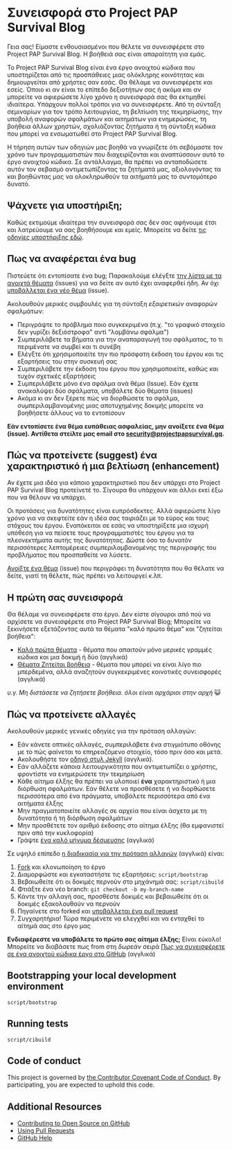 # Συνεισφορά στο Project PAP Survival Blog

Γεια σας! Είμαστε ενθουσιασμένοι που θέλετε να συνεισφέρετε στο Project PAP Survival Blog. Η βοήθειά σας είναι απαραίτητη για εμάς.

Το Project PAP Survival Blog είναι ένα έργο ανοιχτού κώδικα που υποστηρίζεται από τις προσπάθειες μιας ολόκληρης κοινότητας και δημιουργείται από χρήστες σαν εσάς. Θα θέλαμε να συνεισφέρετε και εσείς. Όποιο κι αν είναι το επίπεδο δεξιοτήτων σας ή ακόμα και αν μπορείτε να αφιερώσετε λίγο χρόνο η συνεισφορά σας θα εκτιμηθεί ιδιαίτερα. Υπάρχουν πολλοί τρόποι για να συνεισφέρετε. Από τη σύνταξη σεμιναρίων για τον τρόπο λειτουργίας, τη βελτίωση της τεκμηρίωσης, την υποβολή αναφορών σφαλμάτων και αιτημάτων για ενημερώσεις, τη βοήθεια άλλων χρηστών, σχολιάζοντας ζητήματα ή τη σύνταξη κώδικα που μπορεί να ενσωματωθεί στο Project PAP Survival Blog.

Η τήρηση αυτών των οδηγιών μας βοηθά να γνωρίζετε ότι σεβόμαστε τον χρόνο των προγραμματιστών που διαχειρίζονται και αναπτύσσουν αυτό το έργο ανοιχτού κώδικα. Σε αντάλλαγμα, θα πρέπει να ανταποδώσετε αυτόν τον σεβασμό αντιμετωπίζοντας τα ζητήματά μας, αξιολογόντας τα και βοηθώντας μας να ολοκληρωθούν τα αιτήματά μας το συντομότερο δυνατό.


## Ψάχνετε για υποστήριξη;

Καθώς εκτιμούμε ιδιαίτερα την συνεισφορά σας δεν σας αφήνουμε έτσι και λατρεύουμε να σας βοηθήσουμε και εμείς. Μπορείτε να δείτε [τις οδηγίες υποστήριξης εδώ](SUPPORT.md).

## Πως να αναφέρεται ένα bug

Πιστεύετε ότι εντοπίσατε ένα bug; Παρακαλούμε ελέγξτε [την λίστα με τα ανοιχτά θέματα](https://github.com/kostaspapoutsisweb/projectpapsurvivalblog/issues) (issues) για να δείτε αν αυτό έχει αναφερθεί ήδη. Αν όχι [υποβάλλεται ένα νέο θέμα](https://github.com/kostaspapoutsisweb/projectpapsurvivalblog/issues/new) (issue).

Ακολουθούν μερικές συμβουλές για τη σύνταξη *εξαιρετικών* αναφορών σφαλμάτων:

* Περιγράψτε το πρόβλημα ποιο συγκεκριμένα (π.χ. "το γραφικό στοιχείο δεν γυρίζει δεξιόστροφα" αντί "λαμβάνω σφάλμα")
* Συμπεριλάβετε τα βήματα για την αναπαραγωγή του σφάλματος, το τι περιμένατε να συμβεί και τι συνέβη
* Ελέγξτε ότι χρησιμοποιείτε την πιο πρόσφατη έκδοση του έργου και τις εξαρτήσεις του στην συσκευή σας
* Συμπεριλάβετε την έκδοση του έργου που χρησιμοποιείτε, καθώς και τυχόν σχετικές εξαρτήσεις
* Συμπεριλάβετε μόνο ένα σφάλμα ανά θέμα (Issue). Εάν έχετε ανακαλύψει δύο σφάλματα, υποβάλετε δύο θέματα (issues)
* Ακόμα κι αν δεν ξέρετε πώς να διορθώσετε το σφάλμα, συμπεριλαμβανομένης μιας αποτυχημένης δοκιμής μπορείτε να βοηθήσετε άλλους να το εντοπίσουν

**Εάν εντοπίσετε ένα θέμα ευπάθειας ασφαλείας, μην ανοίξετε ένα θέμα (issue). Αντίθετα στείλτε μας email στο security@projectpapsurvival.gq.**

## Πώς να προτείνετε (suggest) ένα χαρακτηριστικό ή μια βελτίωση (enhancement)

Αν έχετε μια ιδέα για κάποιο χαρακτηριστικό που δεν υπάρχει στο Project PAP Survival Blog προτείνετέ το. Σίγουρα θα υπάρχουν και άλλοι εκεί έξω που να θέλουν να υπάρχει.

Οι προτάσεις για δυνατότητες είναι ευπρόσδεκτες. Αλλά αφιερώστε λίγο χρόνο για να σκεφτείτε εάν η ιδέα σας ταιριάζει με το εύρος και τους στόχους του έργου. Εναπόκειται σε εσάς να υποστηρίξετε μια ισχυρή υπόθεση για να πείσετε τους προγραμματιστές του έργου για τα πλεονεκτήματα αυτής της δυνατότητας. Δώστε όσο το δυνατόν περισσότερες λεπτομέρειες συμπεριλαμβανομένης της περιγραφής του προβλήματος που προσπαθείτε να λύσετε.

[Ανοίξτε ένα θέμα](https://github.com/kostaspapoutsisweb/projectpapsurvivalblog/issues/new) (issue) που περιγράφει τη δυνατότητα που θα θέλατε να δείτε, γιατί τη θέλετε, πώς πρέπει να λειτουργεί κ.λπ.



## Η πρώτη σας συνεισφορά

Θα θέλαμε να συνεισφέρετε στο έργο. Δεν είστε σίγουροι από πού να αρχίσετε να συνεισφέρετε στο Project PAP Survival Blog; Μπορείτε να ξεκινήσετε εξετάζοντας αυτά τα θέματα "καλό πρώτο θέμα" και "ζητείται βοήθεια":

* [Καλά πρώτα θέματα](https://github.com/pages-themes/cayman/issues?q=is%3Aissue+is%3Aopen+label%3A%22good+first+issue%22) - θέματα που απαιτούν μόνο μερικές γραμμές κώδικα και μια δοκιμή ή δύο (αγγλικά)
* [Θέματα Ζητείται βοήθεια](https://github.com/pages-themes/cayman/issues?q=is%3Aissue+is%3Aopen+label%3A%22help+wanted%22) - θέματα που μπορεί να είναι λίγο πιο μπερδεμένα, αλλά αναζητούν συγκεκριμένες κοινοτικές συνεισφορές (αγγλικά)

*υ.γ. Μη διστάσετε να ζητήσετε βοήθεια. όλοι είναι αρχάριοι στην αρχή* :smiley_cat:

## Πώς να προτείνετε αλλαγές

Ακολουθούν μερικές γενικές οδηγίες για την πρόταση αλλαγών:

* Εάν κάνετε οπτικές αλλαγές, συμπεριλάβετε ένα στιγμιότυπο οθόνης με το πώς φαίνεται το επηρεαζόμενο στοιχείο, τόσο πριν όσο και μετά.
* Ακολουθήστε τον [οδηγό στυλ Jekyll](https://ben.balter.com/jekyll-style-guide) (αγγλικά).
* Εάν αλλάζετε κάποια λειτουργικότητα που αντιμετωπίζει ο χρήστης, φροντίστε να ενημερώσετε την τεκμηρίωση
* Κάθε αίτημα έλξης θα πρέπει να υλοποιεί **ένα** χαρακτηριστικό ή μια διόρθωση σφαλμάτων. Εάν θέλετε να προσθέσετε ή να διορθώσετε περισσότερα από ένα πράγματα, υποβάλετε περισσότερα από ένα αιτήματα έλξης
* Μην πραγματοποιείτε αλλαγές σε αρχεία που είναι άσχετα με τη δυνατότητα ή τη διόρθωση σφαλμάτων
* Μην προσθέτετε τον αριθμό έκδοσης στο αίτημα έλξης (θα εμφανιστεί πριν από την κυκλοφορία)
* Γράψτε [ένα καλό μήνυμα δέσμευσης](http://tbaggery.com/2008/04/19/a-note-about-git-commit-messages.html) (αγγλικά)

Σε υψηλό επίπεδο [η διαδικασία για την πρόταση αλλαγών](https://guides.github.com/introduction/flow/) (αγγλικά) είναι:

1. [Fork](https://github.com/kostaspapoutsisweb/projectpapsurvivalblog/fork) και κλονωποίηση το έργο
2. Διαμορφώστε και εγκαταστήστε τις εξαρτήσεις: `script/bootstrap`
3. Βεβαιωθείτε ότι οι δοκιμές περνούν στο μηχάνημά σας: `script/cibuild`
4. Φτιάξτε ένα νέο branch: `git checkout -b my-branch-name`
5. Κάντε την αλλαγή σας, προσθέστε δοκιμές και βεβαιωθείτε ότι οι δοκιμές εξακολουθούν να περνούν
6. Πηγαίνετε στο forked και [υποβάλλεται ένα pull request](https://github.com/kostaspapoutsisweb/projectpapsurvivalblog/compare)
7. Συγχαρητήρια! Τώρα περιμένετε να ελεγχθεί και να ενταχθεί το αίτημά σας στο έργο μας

**Ενδιαφέρεστε να υποβάλετε το πρώτο σας αίτημα έλξης;** Είναι εύκολο! Μπορείτε να διαβάσετε πως from στη *δωρεάν* σειρά [Πως να συνεισφέρετε σε ένα ανοιχτού κώδικα έργο στο GitHub](https://app.egghead.io/playlists/how-to-contribute-to-an-open-source-project-on-github) (αγγλικά)

## Bootstrapping your local development environment

`script/bootstrap`

## Running tests

`script/cibuild`

## Code of conduct

This project is governed by [the Contributor Covenant Code of Conduct](CODE_OF_CONDUCT.md). By participating, you are expected to uphold this code.

## Additional Resources

* [Contributing to Open Source on GitHub](https://guides.github.com/activities/contributing-to-open-source/)
* [Using Pull Requests](https://help.github.com/articles/using-pull-requests/)
* [GitHub Help](https://help.github.com)
